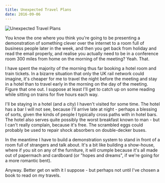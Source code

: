 ```yaml
---
title: Unexpected Travel Plans
date: 2016-09-06
---
```


![Unexpected Travel Plans](https://source.unsplash.com/DWyRC2juMgs/1600x900)

You know the one where you think you're going to be presenting a demonstration of something clever over the internet to a room full of business people later in the week, and then you get back from holiday and read the email properly, and realise you actually need to be in a conference room 300 miles from home on the morning of the meeting? Yeah. That.

I have spent the majority of the morning thus far booking a hotel room and train tickets. In a bizarre situation that only the UK rail network could imagine, it's cheaper for me to travel the night before the meeting and stay in a hotel than to travel early in the morning on the day of the meeting. Figure that one out. I suppose at least I'll get to catch up on some reading while sitting on trains for five hours each way.

I'll be staying in a hotel (and a city) I haven't visited for some time. The hotel has a bar I will not see, because I'll arrive late at night - perhaps a blessing of sorts, given the kinds of people I typically cross paths with in hotel bars. The hotel also serves quite possibly the worst breakfast known to man - but I can't really complain, because it's free. The scrambled eggs could probably be used to repair shock absorbers on double-decker buses.

In the meantime I have to build a demonstration system to stand in front of a room full of strangers and talk about. It's a bit like building a show-house, where if you sit on any of the furniture, it will crumple because it's all made out of papermach and cardboard (or "hopes and dreams", if we're going for a more romantic bent).

Anyway. Better get on with it I suppose - but perhaps not until I've chosen a book to read on my travels.